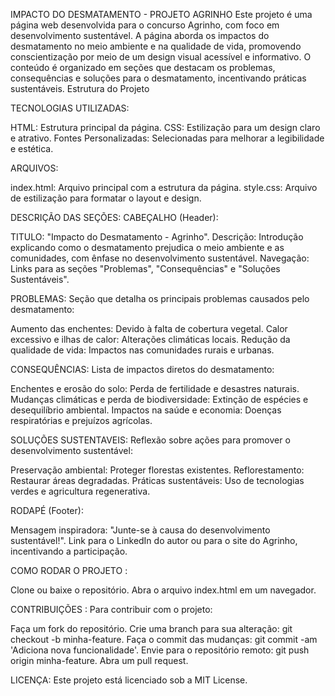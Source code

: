 IMPACTO DO DESMATAMENTO - PROJETO AGRINHO
Este projeto é uma página web desenvolvida para o concurso Agrinho, com foco em desenvolvimento sustentável. A página aborda os impactos do desmatamento no meio ambiente e na qualidade de vida, promovendo conscientização por meio de um design visual acessível e informativo. O conteúdo é organizado em seções que destacam os problemas, consequências e soluções para o desmatamento, incentivando práticas sustentáveis.
Estrutura do Projeto

TECNOLOGIAS UTILIZADAS:

HTML: Estrutura principal da página.
CSS: Estilização para um design claro e atrativo.
Fontes Personalizadas: Selecionadas para melhorar a legibilidade e estética.

ARQUIVOS:

index.html: Arquivo principal com a estrutura da página.
style.css: Arquivo de estilização para formatar o layout e design.

DESCRIÇÃO DAS SEÇÕES:
CABEÇALHO (Header):

TITULO: "Impacto do Desmatamento - Agrinho".
Descrição: Introdução explicando como o desmatamento prejudica o meio ambiente e as comunidades, com ênfase no desenvolvimento sustentável.
Navegação: Links para as seções "Problemas", "Consequências" e "Soluções Sustentáveis".

PROBLEMAS:
Seção que detalha os principais problemas causados pelo desmatamento:

Aumento das enchentes: Devido à falta de cobertura vegetal.
Calor excessivo e ilhas de calor: Alterações climáticas locais.
Redução da qualidade de vida: Impactos nas comunidades rurais e urbanas.

CONSEQUÊNCIAS:
Lista de impactos diretos do desmatamento:

Enchentes e erosão do solo: Perda de fertilidade e desastres naturais.
Mudanças climáticas e perda de biodiversidade: Extinção de espécies e desequilíbrio ambiental.
Impactos na saúde e economia: Doenças respiratórias e prejuízos agrícolas.

SOLUÇÕES SUSTENTAVEIS:
Reflexão sobre ações para promover o desenvolvimento sustentável:

Preservação ambiental: Proteger florestas existentes.
Reflorestamento: Restaurar áreas degradadas.
Práticas sustentáveis: Uso de tecnologias verdes e agricultura regenerativa.

RODAPÉ (Footer):

Mensagem inspiradora: "Junte-se à causa do desenvolvimento sustentável!".
Link para o LinkedIn do autor ou para o site do Agrinho, incentivando a participação.

COMO RODAR O PROJETO :

Clone ou baixe o repositório.
Abra o arquivo index.html em um navegador.

CONTRIBUIÇÕES :
Para contribuir com o projeto:

Faça um fork do repositório.
Crie uma branch para sua alteração: git checkout -b minha-feature.
Faça o commit das mudanças: git commit -am 'Adiciona nova funcionalidade'.
Envie para o repositório remoto: git push origin minha-feature.
Abra um pull request.

LICENÇA:
Este projeto está licenciado sob a MIT License.
